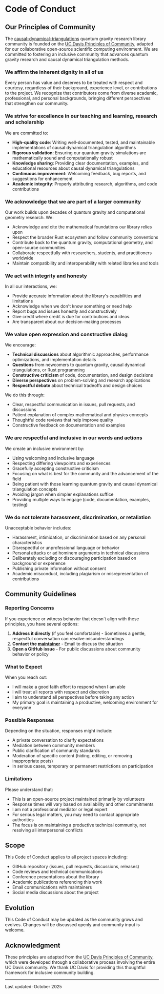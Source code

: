 # Code of Conduct

## Our Principles of Community

The [causal-dynamical-triangulations][cdt-lib] quantum gravity research library community is founded on the [UC Davis Principles of Community][uc-davis-principles],
adapted for our collaborative open-source scientific computing environment. We are committed to fostering an inclusive community that
advances quantum gravity research and causal dynamical triangulation methods.

### We affirm the inherent dignity in all of us

Every person has value and deserves to be treated with respect and courtesy, regardless of their background, experience level, or
contributions to the project. We recognize that contributors come from diverse academic, professional, and personal backgrounds,
bringing different perspectives that strengthen our community.

### We strive for excellence in our teaching and learning, research and scholarship

We are committed to:

- **High-quality code**: Writing well-documented, tested, and maintainable implementations of causal dynamical triangulation algorithms
- **Rigorous validation**: Ensuring our quantum gravity simulations are mathematically sound and computationally robust  
- **Knowledge sharing**: Providing clear documentation, examples, and educational resources about causal dynamical triangulations
- **Continuous improvement**: Welcoming feedback, bug reports, and suggestions for enhancement
- **Academic integrity**: Properly attributing research, algorithms, and code contributions

### We acknowledge that we are part of a larger community

Our work builds upon decades of quantum gravity and computational geometry research. We:

- Acknowledge and cite the mathematical foundations our library relies upon
- Respect the broader Rust ecosystem and follow community conventions
- Contribute back to the quantum gravity, computational geometry, and open-source communities
- Collaborate respectfully with researchers, students, and practitioners worldwide
- Maintain compatibility and interoperability with related libraries and tools

### We act with integrity and honesty

In all our interactions, we:

- Provide accurate information about the library's capabilities and limitations
- Acknowledge when we don't know something or need help
- Report bugs and issues honestly and constructively
- Give credit where credit is due for contributions and ideas
- Are transparent about our decision-making processes

### We value open expression and constructive dialog

We encourage:

- **Technical discussions** about algorithmic approaches, performance optimizations, and implementation details
- **Questions** from newcomers to quantum gravity, causal dynamical triangulations, or Rust programming
- **Constructive criticism** of code, documentation, and design decisions  
- **Diverse perspectives** on problem-solving and research applications
- **Respectful debate** about technical tradeoffs and design choices

We do this through:

- Clear, respectful communication in issues, pull requests, and discussions
- Patient explanation of complex mathematical and physics concepts
- Thoughtful code reviews that help improve quality
- Constructive feedback on documentation and examples

### We are respectful and inclusive in our words and actions

We create an inclusive environment by:

- Using welcoming and inclusive language
- Respecting differing viewpoints and experiences
- Gracefully accepting constructive criticism
- Focusing on what is best for the community and the advancement of the field
- Being patient with those learning quantum gravity and causal dynamical triangulation concepts
- Avoiding jargon when simpler explanations suffice
- Providing multiple ways to engage (code, documentation, examples, testing)

### We do not tolerate harassment, discrimination, or retaliation

Unacceptable behavior includes:

- Harassment, intimidation, or discrimination based on any personal characteristics
- Disrespectful or unprofessional language or behavior
- Personal attacks or ad hominem arguments in technical discussions  
- Deliberately excluding or discouraging participation based on background or experience
- Publishing private information without consent
- Academic misconduct, including plagiarism or misrepresentation of contributions

## Community Guidelines

### Reporting Concerns

If you experience or witness behavior that doesn't align with these principles, you have several options:

1. **Address it directly** (if you feel comfortable) - Sometimes a gentle, respectful conversation can resolve misunderstandings
2. **Contact the [maintainer][maintainer]** - Email to discuss the situation
3. **Open a GitHub issue** - For public discussions about community behavior or policy

### What to Expect

When you reach out:

- I will make a good faith effort to respond when I am able
- I will treat all reports with respect and discretion
- I aim to understand all perspectives before taking any action
- My primary goal is maintaining a productive, welcoming environment for everyone

### Possible Responses

Depending on the situation, responses might include:

- A private conversation to clarify expectations
- Mediation between community members
- Public clarification of community standards
- Moderation of specific content (hiding, editing, or removing inappropriate posts)
- In serious cases, temporary or permanent restrictions on participation

### Limitations

Please understand that:

- This is an open-source project maintained primarily by volunteers
- Response times will vary based on availability and other commitments
- I am not a professional mediator or legal expert
- For serious legal matters, you may need to contact appropriate authorities
- The focus is on maintaining a productive technical community, not resolving all interpersonal conflicts

## Scope

This Code of Conduct applies to all project spaces including:

- GitHub repository (issues, pull requests, discussions, releases)
- Code reviews and technical communications  
- Conference presentations about the library
- Academic publications referencing this work
- Email communications with maintainers
- Social media discussions about the project

## Evolution

This Code of Conduct may be updated as the community grows and evolves. Changes will be discussed openly and community input is welcome.

## Acknowledgment

These principles are adapted from the [UC Davis Principles of Community][uc-davis-principles], which were developed
through a collaborative process involving the entire UC Davis community. We thank UC Davis for providing this thoughtful framework
for inclusive community building.

---

[cdt-lib]: https://github.com/acgetchell/causal-dynamical-triangulations
[maintainer]: mailto:adam@adamgetchell.org
[uc-davis-principles]: https://principles.ucdavis.edu/

Last updated: October 2025
